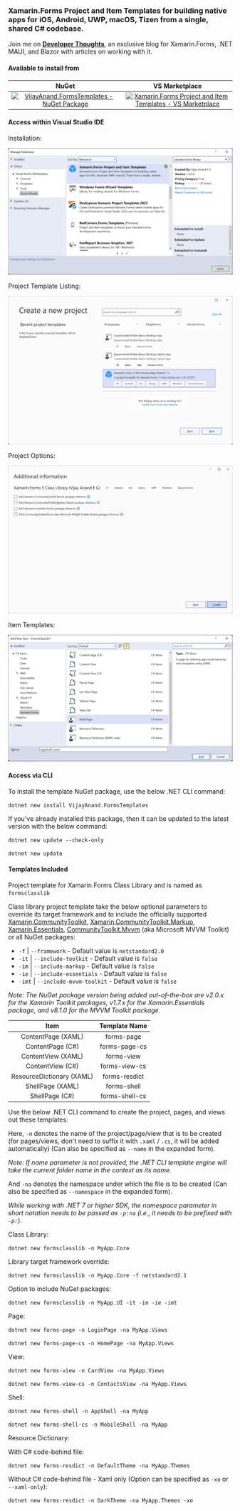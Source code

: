 ### Xamarin.Forms Project and Item Templates for building native apps for iOS, Android, UWP, macOS, Tizen from a single, shared C# codebase.

Join me on [**Developer Thoughts**](https://egvijayanand.in/), an exclusive blog for Xamarin.Forms, .NET MAUI, and Blazor with articles on working with it.

#### Available to install from

|NuGet|VS Marketplace|
|:---:|:---:|
|[![VijayAnand.FormsTemplates - NuGet Package](https://badgen.net/nuget/v/VijayAnand.FormsTemplates/?icon=nuget)](https://www.nuget.org/packages/VijayAnand.FormsTemplates/)|[![Xamarin.Forms Project and Item Templates - VS Marketplace](https://badgen.net/vs-marketplace/v/egvijayanand.xamarin-forms-templates?icon=visualstudio)](https://marketplace.visualstudio.com/items?itemName=egvijayanand.xamarin-forms-templates)|

#### Access within Visual Studio IDE

Installation:

![Install from VS Marketplace](images/xamarin-forms-vs-extension.png)

Project Template Listing:

![Xamarin.Forms Class Library Project Template](images/xamarin-forms-class-library.png)

Project Options:

![Xamarin.Forms Class Library - Project Options](images/xamarin-forms-class-library-options.png)

Item Templates:

![Xamarin.Forms - Item Templates](images/xamarin-forms-item-templates.png)

#### Access via CLI

To install the template NuGet package, use the below .NET CLI command:

```shell
dotnet new install VijayAnand.FormsTemplates
```

If you've already installed this package, then it can be updated to the latest version with the below command:

```shell
dotnet new update --check-only
```
```shell
dotnet new update
```

#### Templates Included

Project template for Xamarin.Forms Class Library and is named as `formsclasslib`

Class library project template take the below optional parameters to override its target framework and to include the officially supported [Xamarin.CommunityToolkit](https://www.nuget.org/packages/Xamarin.CommunityToolkit), [Xamarin.CommunityToolkit.Markup](https://www.nuget.org/packages/Xamarin.CommunityToolkit.Markup), [Xamarin.Essentials](https://www.nuget.org/packages/Xamarin.Essentials), [CommunityToolkit.Mvvm](https://www.nuget.org/packages/CommunityToolkit.Mvvm) (aka Microsoft MVVM Toolkit) or all NuGet packages:

* `-f` | `--framework` - Default value is `netstandard2.0`
* `-it` | `--include-toolkit` - Default value is `false`
* `-im` | `--include-markup` - Default value is `false`
* `-ie` | `--include-essentials` - Default value is `false`
* `-imt` | `--include-mvvm-toolkit` - Default value is `false`

*Note: The NuGet package version being added out-of-the-box are v2.0.x for the Xamarin Toolkit packages, v1.7.x for the Xamarin.Essentials package, and v8.1.0 for the MVVM Toolkit package.*

|Item|Template Name|
|:---:|:---:|
|ContentPage (XAML)|forms-page|
|ContentPage (C#)|forms-page-cs|
|ContentView (XAML)|forms-view|
|ContentView (C#)|forms-view-cs|
|ResourceDictionary (XAML)|forms-resdict|
|ShellPage (XAML)|forms-shell|
|ShellPage (C#)|forms-shell-cs|

Use the below .NET CLI command to create the project, pages, and views out these templates:

Here, `-n` denotes the name of the project/page/view that is to be created (for pages/views, don't need to suffix it with `.xaml` / `.cs`, it will be added automatically) (Can also be specified as `--name` in the expanded form).

*Note: If name parameter is not provided, the .NET CLI template engine will take the current folder name in the context as its name.*

And `-na` denotes the namespace under which the file is to be created (Can also be specified as `--namespace` in the expanded form).

*While working with .NET 7 or higher SDK, the namespace parameter in short notation needs to be passed as `-p:na` (i.e., it needs to be prefixed with `-p:`).*

Class Library:
```shell
dotnet new formsclasslib -n MyApp.Core
```
Library target framework override:
```shell
dotnet new formsclasslib -n MyApp.Core -f netstandard2.1
```
Option to include NuGet packages:
```shell
dotnet new formsclasslib -n MyApp.UI -it -im -ie -imt
```

Page:
```shell
dotnet new forms-page -n LoginPage -na MyApp.Views
```
```shell
dotnet new forms-page-cs -n HomePage -na MyApp.Views
```

View:
```shell
dotnet new forms-view -n CardView -na MyApp.Views
```
```shell
dotnet new forms-view-cs -n ContactsView -na MyApp.Views
```

Shell:
```shell
dotnet new forms-shell -n AppShell -na MyApp
```
```shell
dotnet new forms-shell-cs -n MobileShell -na MyApp
```

Resource Dictionary:

With C# code-behind file:
```shell
dotnet new forms-resdict -n DefaultTheme -na MyApp.Themes
```
Without C# code-behind file - Xaml only (Option can be specified as `-xo` or `--xaml-only`):
```shell
dotnet new forms-resdict -n DarkTheme -na MyApp.Themes -xo
```
